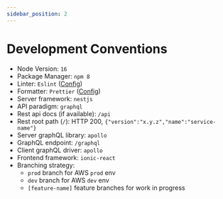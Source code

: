 ```yaml
---
sidebar_position: 2
---
```


# Development Conventions

- Node Version: `16`
- Package Manager: `npm 8`
- Linter: `Eslint` ([Config](./config/eslint_config.md))
- Formatter: `Prettier` ([Config](./config/prettier_config.md))
- Server framework: `nestjs`
- API paradigm: `graphql`
- Rest api docs (if available): `/api`
- Rest root path (`/`): HTTP 200, `{"version":"x.y.z","name":"service-name"}`
- Server graphQL library: `apollo`
- GraphQL endpoint: `/graphql`
- Client graphQL driver: `apollo`
- Frontend framework: `ionic-react`
- Branching strategy:
  - `prod` branch for AWS `prod` env
  - `dev` branch for AWS `dev` env
  - `[feature-name]` feature branches for work in progress
